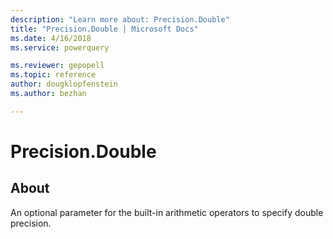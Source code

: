 ```yaml
---
description: "Learn more about: Precision.Double"
title: "Precision.Double | Microsoft Docs"
ms.date: 4/16/2018
ms.service: powerquery

ms.reviewer: gepopell
ms.topic: reference
author: dougklopfenstein
ms.author: bezhan

---
```

# Precision.Double
## About
An optional parameter for the built-in arithmetic operators to specify double precision.

